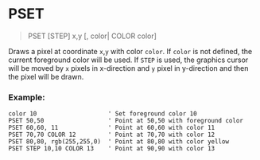 # PSET

> PSET [STEP] x,y [, color| COLOR color]

Draws a pixel at coordinate `x`,`y` with color `color`. If `color` is not defined, the current foreground color will be used.
If `STEP` is used, the graphics cursor will be moved by `x` pixels in x-direction and `y` pixel in y-direction and then the pixel
will be drawn.

### Example:

```
color 10                    ' Set foreground color 10
PSET 50,50                  ' Point at 50,50 with foreground color 
PSET 60,60, 11              ' Point at 60,60 with color 11
PSET 70,70 COLOR 12         ' Point at 70,70 with color 12
PSET 80,80, rgb(255,255,0)  ' Point at 80,80 with color yellow
PSET STEP 10,10 COLOR 13    ' Point at 90,90 with color 13
```
